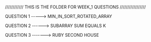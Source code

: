 ////////////     THIS IS THE FOLDER FOR WEEK_1 QUESTIONS       /////////////////

QUESTION 1 ----->  MIN_IN_SORT_ROTATED_ARRAY

QUESTION 2 ------> SUBARRAY SUM EQUALS K

QUESTION 3 -------> RUBY SECOND HOUSE

